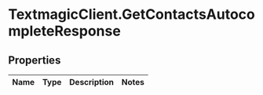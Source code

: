 # TextmagicClient.GetContactsAutocompleteResponse

## Properties
Name | Type | Description | Notes
------------ | ------------- | ------------- | -------------


